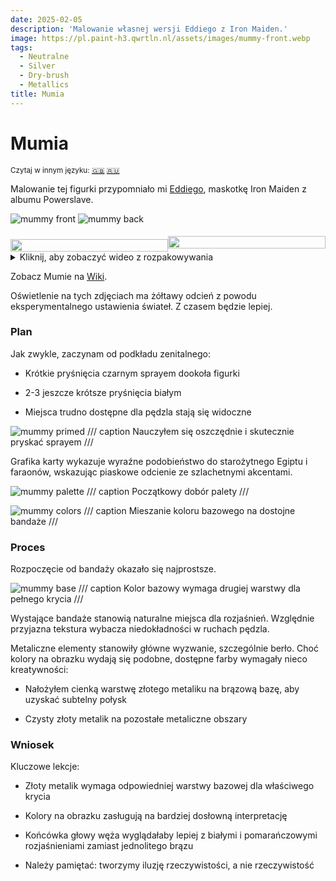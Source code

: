 ```yaml
---
date: 2025-02-05
description: 'Malowanie własnej wersji Eddiego z Iron Maiden.'
image: https://pl.paint-h3.qwrtln.nl/assets/images/mummy-front.webp
tags:
  - Neutralne
  - Silver
  - Dry-brush
  - Metallics
title: Mumia
---
```

# Mumia
<small>Czytaj w innym języku: [:gb:](https://paint-h3.qwrtln.nl/posts/2025/02/mummy/) [:ru:](https://ru.paint-h3.qwrtln.nl/posts/2025/02/мумия/)</small>

Malowanie tej figurki przypomniało mi [Eddiego](https://pl.wikipedia.org/wiki/Eddie_(Iron_Maiden)), maskotkę Iron Maiden z albumu Powerslave.

![mummy front](../assets/images/mummy-front.webp)  ![mummy back](../assets/images/mummy-back.webp)

<!--more-->

<div style="display: flex; min-width: 100%; align-items: center">
  <div style="width: 50%">
    <img src="/assets/images/mummy-front.webp" style="width: 100%; display: block; padding-top: 10px" />
  </div>
  <div style="width: 50%">
    <img src="/assets/images/raw/mummy-card.webp" style="width: 100%; display: block" />
  </div>
</div>

<details><summary>Kliknij, aby zobaczyć wideo z rozpakowywania</summary>
  <video width="1280" height="720" controls preload="none">
    <source src="/assets/videos/mummy.webm" type="video/webm">
  </video>
</details>

Zobacz Mumie na [Wiki](https://homm3bg.wiki/pl/units/mummies).

Oświetlenie na tych zdjęciach ma żółtawy odcień z powodu eksperymentalnego ustawienia świateł. Z czasem będzie lepiej.

### Plan

Jak zwykle, zaczynam od podkładu zenitalnego:

 - Krótkie pryśnięcia czarnym sprayem dookoła figurki

 - 2-3 jeszcze krótsze pryśnięcia białym

 - Miejsca trudno dostępne dla pędzla stają się widoczne

![mummy primed](../assets/images/raw/mummy-primed.webp)
/// caption
Nauczyłem się oszczędnie i skutecznie pryskać sprayem
///

Grafika karty wykazuje wyraźne podobieństwo do starożytnego Egiptu i faraonów, wskazując piaskowe odcienie ze szlachetnymi akcentami.

![mummy palette](../assets/images/raw/mummy-palette.webp)
/// caption
Początkowy dobór palety
///

![mummy colors](../assets/images/raw/mummy-colors.webp)
/// caption
Mieszanie koloru bazowego na dostojne bandaże
///

### Proces

Rozpoczęcie od bandaży okazało się najprostsze.

![mummy base](../assets/images/raw/mummy-base.webp)
/// caption
Kolor bazowy wymaga drugiej warstwy dla pełnego krycia
///

Wystające bandaże stanowią naturalne miejsca dla rozjaśnień. Względnie przyjazna tekstura wybacza niedokładności w ruchach pędzla.

Metaliczne elementy stanowiły główne wyzwanie, szczególnie berło. Choć kolory na obrazku wydają się podobne, dostępne farby wymagały nieco kreatywności:

 - Nałożyłem cienką warstwę złotego metaliku na brązową bazę, aby uzyskać subtelny połysk

 - Czysty złoty metalik na pozostałe metaliczne obszary

### Wniosek

Kluczowe lekcje:

 - Złoty metalik wymaga odpowiedniej warstwy bazowej dla właściwego krycia

 - Kolory na obrazku zasługują na bardziej dosłowną interpretację

 - Końcówka głowy węża wyglądałaby lepiej z białymi i pomarańczowymi rozjaśnieniami zamiast jednolitego brązu

 - Należy pamiętać: tworzymy iluzję rzeczywistości, a nie rzeczywistość
